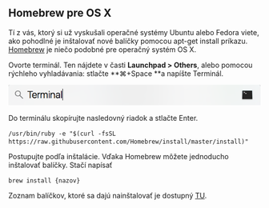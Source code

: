 ## Homebrew pre OS X

Tí z vás, ktorý si už vyskušali operačné systémy Ubuntu alebo Fedora viete, ako pohodlné je inštalovať nové balíčky pomocou apt-get install príkazu. [Homebrew](http://brew.sh/) je niečo podobné pre operačný systém OS X.

Ovorte terminál. Ten nájdete v časti **Launchpad &gt; Others**, alebo pomocou rýchleho vyhladávania: stlačte **⌘+Space **a napíšte Terminál.

![](/assets/OSX_terminal.png)

Do terminálu skopírujte nasledovný riadok a stlačte Enter.

```terminal
/usr/bin/ruby -e "$(curl -fsSL https://raw.githubusercontent.com/Homebrew/install/master/install)"
```

Postupujte podľa inštalácie. Vďaka Homebrew môžete jednoducho inštalovať balíčky. Stačí napísať

```terminal
brew install {nazov}
```

Zoznam balíčkov, ktoré sa dajú nainštalovať je dostupný [TU](http://brewformulas.org/).

